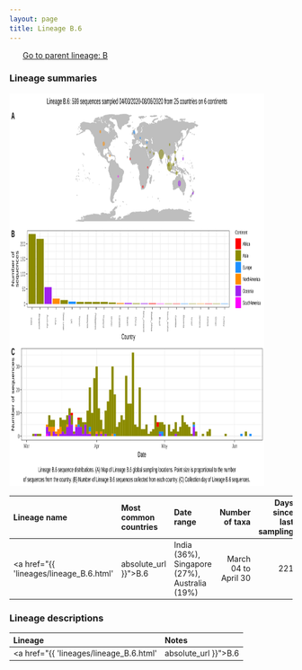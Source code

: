 ```yaml
---
layout: page
title: Lineage B.6
---
```




<p>
<ul class="actions small">
	 <a href="{{ 'lineages/lineage_B.html' | absolute_url }}" class="button special fit">Go to parent lineage: B</a>
</ul>
</p>
<h3> Lineage summaries</h3>

<img src="../assets/images/B.6.svg" alt="B.6 lineage summary figure" width="90%" height="700px" />


| Lineage name | Most common countries | Date range | Number of taxa |  Days since last sampling | Known Travel | Recall value |
|:-----|:-----|:-------|-------:|-------:|:---------|--------:|
| <a href="{{ 'lineages/lineage_B.6.html' | absolute_url }}">B.6</a> | India (36%), Singapore (27%), Australia (19%) | March 04 to April 30 | 221 | 10 | Philippines to Taiwan (1)<br/> | 100.0 |

<h3>Lineage descriptions</h3>

| Lineage | Notes |
|:-----|:-----|
| <a href="{{ 'lineages/lineage_B.6.html' | absolute_url }}">B.6</a> | India/ Philippines/ UK/ North America/ Australia/ Singapore (BS=100) |

